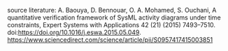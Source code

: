 source literature:
A. Baouya, D. Bennouar, O. A. Mohamed, S. Ouchani, A quantitative verification framework of SysML activity diagrams under time constraints, Expert Systems with Applications 42 (21) (2015) 7493–7510. doi:https://doi.org/10.1016/j.eswa.2015.05.049.
https://www.sciencedirect.com/science/article/pii/S0957417415003851

